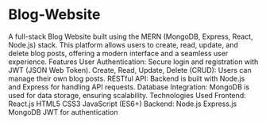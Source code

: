 ﻿# Blog-Website
A full-stack Blog Website built using the MERN (MongoDB, Express, React, Node.js) stack. This platform allows users to create, read, update, and delete blog posts, offering a modern interface and a seamless user experience.
Features
User Authentication: Secure login and registration with JWT (JSON Web Token).
Create, Read, Update, Delete (CRUD): Users can manage their own blog posts.
RESTful API: Backend is built with Node.js and Express for handling API requests.
Database Integration: MongoDB is used for data storage, ensuring scalability.
Technologies Used
Frontend:
React.js
HTML5
CSS3
JavaScript (ES6+)
Backend:
Node.js
Express.js
MongoDB
JWT for authentication
